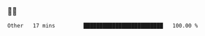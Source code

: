 ### 👨‍💻

<!--START_SECTION:waka-->

```text
Other   17 mins         █████████████████████████   100.00 %
```

<!--END_SECTION:waka-->
